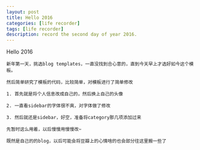```yaml
---
layout: post
title: Hello 2016
categories: [life recorder]
tags: [life recorder]
description: record the second day of year 2016.
---
```


Hello 2016

	新年第一天，挑选blog templates，一直没找到合心意的，直到今天早上才选好如今这个模板。

	然后简单研究了模板的代码，比较简单，对模板进行了简单修改

	1. 首先就是将个人信息改成自己的，然后换上自己的头像

	2. 一直看sidebar的字体很不爽，对字体做了修改

	3. 然后就还是sidebar，好空，准备将category那几项添加过来
	
	先暂时这么用着，以后慢慢用慢慢改~

	既然是自己的的blog，以后可能会将豆瓣上的心情啥的也会部分往这里搬一些了
